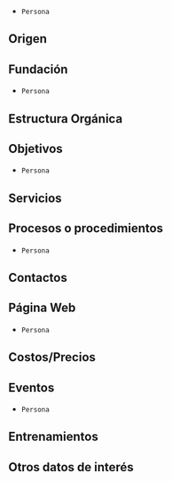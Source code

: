 - `Persona`
## Origen
## Fundación
- `Persona`
## Estructura Orgánica
## Objetivos
- `Persona`
## Servicios
## Procesos o procedimientos
- `Persona`
## Contactos
## Página Web
- `Persona`
## Costos/Precios
## Eventos
- `Persona`
## Entrenamientos
## Otros datos de interés
